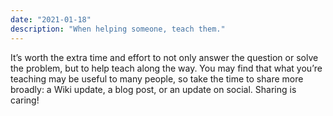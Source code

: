 ```yaml
---
date: "2021-01-18"
description: "When helping someone, teach them."
---
```


It’s worth the extra time and effort to not only answer the question or solve the problem, but to help teach along the way. You may find that what you’re teaching may be useful to many people, so take the time to share more broadly: a Wiki update, a blog post, or an update on social. Sharing is caring!